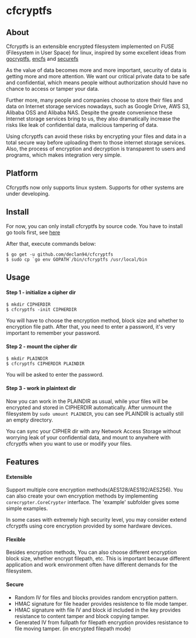 # cfcryptfs



## About

Cfcryptfs is an extensible encrypted filesystem implemented on FUSE (Filesystem in User Space) for linux, 
inspired by some excellent ideas from [gocryptfs](https://github.com/rfjakob/gocryptfs), [encfs](https://github.com/vgough/encfs) and [securefs](https://github.com/netheril96/securefs)

As the value of data becomes more and more important, security of data is getting more and more attention. We want our critical private data to be safe and confidential, which means people without authorization should have no chance to access or tamper your data. 

Further more, many people and companies choose to store their files and data on Internet storage services nowadays, such as Google Drive, AWS S3, Alibaba OSS and Alibaba NAS. Despite the greate convenience these Internet storage services bring to us, they also dramatically increase the risks like leak of confidential data, malicious tampering of data. 

Using cfcryptfs can avoid these risks by encrypting your files and data in a total secure way before uploading them to those internet storage services. Also, the process of encryption and decryption is transparent to users and programs, which makes integration very simple. 

## Platform

Cfcryptfs now only supports linux system. Supports for other systems are under developing.

## Install

For now, you can only install cfcryptfs by source code. You have to install go tools first, see [here](https://golang.org/doc/install#install)

After that, execute commands below:
```
$ go get -u github.com/declan94/cfcryptfs
$ sudo cp `go env GOPATH`/bin/cfcryptfs /usr/local/bin
```

## Usage

#### Step 1 - initialize a cipher dir
```
$ mkdir CIPHERDIR
$ cfcryptfs -init CIPHERDIR
```
You will have to choose the encryption method, block size and whether to encryption file path.
After that, you need to enter a password, it's very important to remember your password.

#### Step 2 - mount the cipher dir
```
$ mkdir PLAINDIR
$ cfcryptfs CIPHERDIR PLAINDIR
```
You will be asked to enter the password.

#### Step 3 - work in plaintext dir
Now you can work in the PLAINDIR as usual, while your files will be encrypted and stored in CIPHERDIR automatically.
After unmount the filesystem by ```sudo umount PLAINDIR```, you can see PLAINDIR is actually still an empty directory.

You can sync your CIPHER dir with any Network Access Storage without worrying leak of your confidential data, and mount to anywhere with cfcryptfs when you want to use or modify your files.

## Features

#### Extensible
Support multiple core encryption methods(AES128/AES192/AES256).  You can also create your own encryption methods by implementing ```corecrypter.CoreCrypter``` interface. The 'example' subfolder gives some simple examples. 

In some cases with extremely high security level, you may consider extend cfcryptfs using core encryption provided by some hardware devices.

#### Flexible
Besides encryption methods, You can also choose different encryption block size, whether encrypt filepath, etc. This is important because different application and work environment often have different demands for the filesystem.

#### Secure
* Random IV for files and blocks provides random encryption pattern.
* HMAC signature for file header provides resistence to file mode tamper. 
* HMAC signature with file IV and block id included in the key provides resistance to content tamper and block copying tamper.
* Generated IV from fullpath for filepath encryption provides resistance to file moving tamper. (in encrypted filepath mode)



